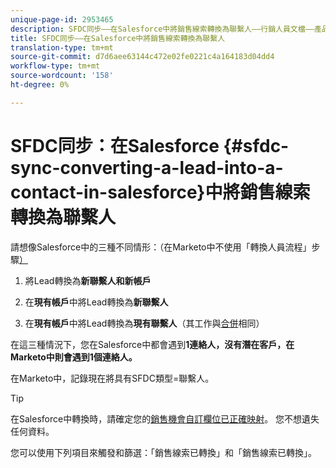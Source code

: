 ```yaml
---
unique-page-id: 2953465
description: SFDC同步——在Salesforce中將銷售線索轉換為聯繫人——行銷人員文檔——產品文檔
title: SFDC同步——在Salesforce中將銷售線索轉換為聯繫人
translation-type: tm+mt
source-git-commit: d7d6aee63144c472e02fe0221c4a164183d04dd4
workflow-type: tm+mt
source-wordcount: '158'
ht-degree: 0%

---
```



# SFDC同步：在Salesforce {#sfdc-sync-converting-a-lead-into-a-contact-in-salesforce}中將銷售線索轉換為聯繫人

請想像Salesforce中的三種不同情形：（在Marketo中不使用「轉換人員流程」步驟[）](../../../../product-docs/core-marketo-concepts/smart-campaigns/flow-actions/convert-person.md)

1. 將Lead轉換為&#x200B;**新聯繫人和新帳戶**
1. 在&#x200B;**現有帳戶**&#x200B;中將Lead轉換為&#x200B;**新聯繫人**

1. 在&#x200B;**現有帳戶**&#x200B;中將Lead轉換為&#x200B;**現有聯繫人**（其工作與[合併](sfdc-sync-merging-a-lead-contact-person.md)相同）

在這三種情況下，您在Salesforce中都會遇到&#x200B;**1連絡人，沒有潛在客戶，在Marketo中則會遇到1個連絡人。**

在Marketo中，記錄現在將具有SFDC類型=聯繫人。

>[!TIP]
>
>在Salesforce中轉換時，請確定您的[銷售機會自訂欄位已正確映射](https://help.salesforce.com/apex/HTViewHelpDoc?id=customize_mapleads.htm)。 您不想遺失任何資料。

您可以使用下列項目來觸發和篩選：「銷售線索已轉換」和「銷售線索已轉換」。